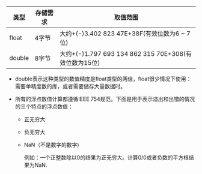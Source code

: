 | 类型   | 存储需求 | 取值范围                                              |
| ------ | -------- | ----------------------------------------------------- |
| float  | 4字节    | 大约+(-)3.402 823 47E+38F(有效位数为6 ~ 7位)          |
| double | 8字节    | 大约+(-)1.797 693 134 862 315 70E+308(有效位数为15位) |

- double表示这种类型的数值精度是float类型的两倍，float很少情况下使用：需要单精度数的库，或者需要储存大量数据时。

- 所有的浮点数值计算都遵循IEEE 754规范。下面是用于表示溢出和出错的情况的三个特点的浮点数值：

  - 正无穷大

  - 负无穷大

  - NaN（不是数字的数字)

    例如：一个正整数除以0的结果为正无穷大。计算0/0或者负数的平方根结果为NaN.
